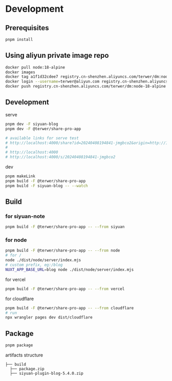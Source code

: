 # Development

## Prerequisites

```bash
pnpm install
```

## Using aliyun private image repo

```bash
docker pull node:18-alpine
docker images
docker tag a1f1d32cdee7 registry.cn-shenzhen.aliyuncs.com/terwer/dm:node-18-alpine
docker login --username=terwer@aliyun.com registry.cn-shenzhen.aliyuncs.com
docker push registry.cn-shenzhen.aliyuncs.com/terwer/dm:node-18-alpine
```

## Development

serve

```bash
pnpm dev -F siyuan-blog
pnpm dev -F @terwer/share-pro-app

# available links for serve test
# http://localhost:4000/share?id=20240408194841-jmgbco2&origin=http://192.168.3.3:6806&isSsr=false
#
# http://localhost:4000
# http://localhost:4000/s/20240408194841-jmgbco2
```

dev

```bash
pnpm makeLink
pnpm build -F @terwer/share-pro-app
pnpm build -F siyuan-blog -- --watch
```

## Build

### for siyuan-note

```bash
pnpm build -F @terwer/share-pro-app -- --from siyuan
```

### for node

```bash
pnpm build -F @terwer/share-pro-app -- --from node
# for /
node ./dist/node/server/index.mjs
# custom prefix, eg:/blog
NUXT_APP_BASE_URL=blog node ./dist/node/server/index.mjs
```

for vercel

```bash
pnpm build -F @terwer/share-pro-app -- --from vercel
```

for cloudflare

```bash
pnpm build -F @terwer/share-pro-app -- --from cloudflare
# run
npx wrangler pages dev dist/cloudflare
```

## Package

```bash
pnpm package
```

artifacts structure

```
├── build
  ├── package.zip
  ├── siyuan-plugin-blog-5.4.0.zip
```